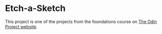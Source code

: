 # Etch-a-Sketch
This project is one of the projects from the foundations course on [The Odin Project website](https://www.theodinproject.com).